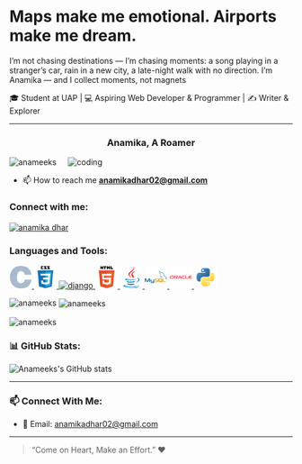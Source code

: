#  Maps make me emotional. Airports make me dream.
I’m not chasing destinations — I’m chasing moments: a song playing in a stranger’s car, rain in a new city, a late-night walk with no direction.
I’m Anamika — and I collect moments, not magnets

🎓 Student at UAP | 💻 Aspiring Web Developer & Programmer | ✍️ Writer & Explorer

---


<h3 align="center">Anamika, A Roamer</h3>


<img align="right" alt="coding" width="400" src="https://i.pinimg.com/736x/7a/87/81/7a8781168fde99a52044ab01c6968599.jpg">
<p align="left"> <img src="https://komarev.com/ghpvc/?username=anameeks&label=Profile%20views&color=0e75b6&style=flat" alt="anameeks" /> </p>

- 📫 How to reach me **anamikadhar02@gmail.com**

<h3 align="left">Connect with me:</h3>
<p align="left">
<a href="https://fb.com/anamika dhar" target="blank"><img align="center" src="https://raw.githubusercontent.com/rahuldkjain/github-profile-readme-generator/master/src/images/icons/Social/facebook.svg" alt="anamika dhar" height="30" width="40" /></a>
</p>

<h3 align="left">Languages and Tools:</h3>
<p align="left"> <a href="https://www.cprogramming.com/" target="_blank" rel="noreferrer"> <img src="https://raw.githubusercontent.com/devicons/devicon/master/icons/c/c-original.svg" alt="c" width="40" height="40"/> </a> <a href="https://www.w3schools.com/css/" target="_blank" rel="noreferrer"> <img src="https://raw.githubusercontent.com/devicons/devicon/master/icons/css3/css3-original-wordmark.svg" alt="css3" width="40" height="40"/> </a> <a href="https://www.djangoproject.com/" target="_blank" rel="noreferrer"> <img src="https://cdn.worldvectorlogo.com/logos/django.svg" alt="django" width="40" height="40"/> </a> <a href="https://www.w3.org/html/" target="_blank" rel="noreferrer"> <img src="https://raw.githubusercontent.com/devicons/devicon/master/icons/html5/html5-original-wordmark.svg" alt="html5" width="40" height="40"/> </a> <a href="https://www.java.com" target="_blank" rel="noreferrer"> <img src="https://raw.githubusercontent.com/devicons/devicon/master/icons/java/java-original.svg" alt="java" width="40" height="40"/> </a> <a href="https://www.mysql.com/" target="_blank" rel="noreferrer"> <img src="https://raw.githubusercontent.com/devicons/devicon/master/icons/mysql/mysql-original-wordmark.svg" alt="mysql" width="40" height="40"/> </a> <a href="https://www.oracle.com/" target="_blank" rel="noreferrer"> <img src="https://raw.githubusercontent.com/devicons/devicon/master/icons/oracle/oracle-original.svg" alt="oracle" width="40" height="40"/> </a> <a href="https://www.python.org" target="_blank" rel="noreferrer"> <img src="https://raw.githubusercontent.com/devicons/devicon/master/icons/python/python-original.svg" alt="python" width="40" height="40"/> </a> </p>

<p><img align="left" src="https://github-readme-stats.vercel.app/api/top-langs?username=anameeks&show_icons=true&locale=en&layout=compact" alt="anameeks" /></p>

<p>&nbsp;<img align="center" src="https://github-readme-stats.vercel.app/api?username=anameeks&show_icons=true&locale=en" alt="anameeks" /></p>

<p><img align="center" src="https://github-readme-streak-stats.herokuapp.com/?user=anameeks&" alt="anameeks" /></p>

### 📊 GitHub Stats:
![Anameeks's GitHub stats](https://github-readme-stats.vercel.app/api?username=Anameeks&show_icons=true&theme=tokyonight)

---

### 📫 Connect With Me:
- 📧 Email: anamikadhar02@gmail.com 


---

> “Come on Heart, Make an Effort.” ❤️
